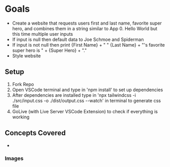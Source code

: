 # Goals

- Create a website that requests users first and last name, favorite super hero, and combines them in a string similar to App 0. Hello World but this time multiple user inputs
- If input is null then default data to Joe Schmoe and Spiderman
- If input is not null then print {First Name} + " " {Last Name} + "'s favorite super hero is " + {Super Hero} + "."
- Style website

## Setup

1. Fork Repo
2. Open VSCode terminal and type in 'npm install' to set up dependencies
3. After dependencies are installed type in 'npx tailwindcss -i ./src/input.css -o ./dist/output.css --watch' in terminal to generate css file
4. GoLive (with Live Server VSCode Extension) to check if everything is working

## Concepts Covered

-

### Images
